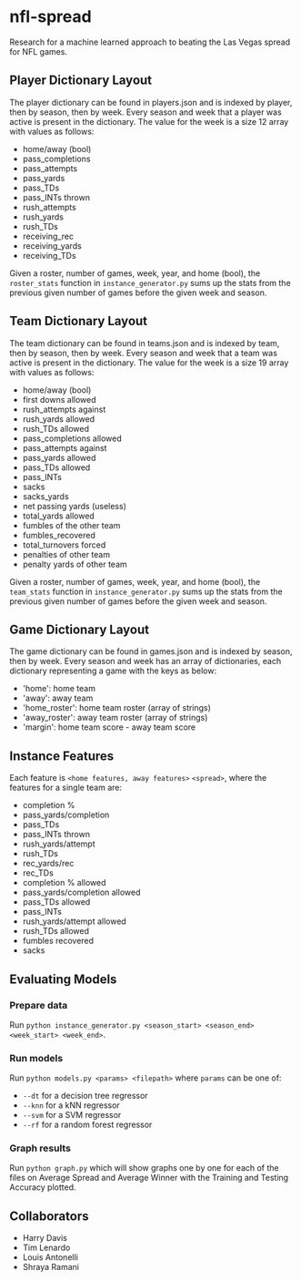 nfl-spread
================
Research for a machine learned approach to beating the Las Vegas spread for NFL games.


## Player Dictionary Layout
The player dictionary can be found in players.json and is indexed by player, then by season, then by week. Every season and week that a player was active is present in the dictionary. The value for the week is a size 12 array with values as follows:
* home/away (bool)
* pass_completions
* pass_attempts
* pass_yards
* pass_TDs
* pass_INTs thrown
* rush_attempts
* rush_yards
* rush_TDs
* receiving_rec
* receiving_yards
* receiving_TDs

Given a roster, number of games, week, year, and home (bool), the `roster_stats` function in `instance_generator.py` sums up the stats from the previous given number of games before the given week and season.

## Team Dictionary Layout
The team dictionary can be found in teams.json and is indexed by team, then by season, then by week. Every season and week that a team was active is present in the dictionary. The value for the week is a size 19 array with values as follows:
* home/away (bool)
* first downs allowed
* rush_attempts against
* rush_yards allowed
* rush_TDs allowed
* pass_completions allowed
* pass_attempts against
* pass_yards allowed
* pass_TDs allowed
* pass_INTs
* sacks
* sacks_yards
* net passing yards (useless)
* total_yards allowed
* fumbles of the other team
* fumbles_recovered
* total_turnovers forced
* penalties of other team
* penalty yards of other team

Given a roster, number of games, week, year, and home (bool), the `team_stats` function in `instance_generator.py` sums up the stats from the previous given number of games before the given week and season.

## Game Dictionary Layout
The game dictionary can be found in games.json and is indexed by season, then by week. Every season and week has an array of dictionaries, each dictionary representing a game with the keys as below:
* 'home': home team
* 'away': away team
* 'home_roster': home team roster (array of strings)
* 'away_roster': away team roster (array of strings)
* 'margin': home team score - away team score

## Instance Features
Each feature is `<home features, away features>` `<spread>`, where the features for a single team are:  
* completion %
* pass_yards/completion
* pass_TDs
* pass_INTs thrown
* rush_yards/attempt
* rush_TDs
* rec_yards/rec
* rec_TDs
* completion % allowed
* pass_yards/completion allowed
* pass_TDs allowed
* pass_INTs
* rush_yards/attempt allowed
* rush_TDs allowed
* fumbles recovered
* sacks

## Evaluating Models
### Prepare data 
Run `python instance_generator.py <season_start> <season_end> <week_start> <week_end>`. 

### Run models 
Run `python models.py <params> <filepath>` where `params` can be one of: 
* `--dt` for a decision tree regressor 
* `--knn` for a kNN regressor 
* `--svm` for a SVM regressor
* `--rf` for a random forest regressor 

### Graph results
Run `python graph.py` which will show graphs one by one for each of the files on Average Spread and Average Winner with the Training and Testing Accuracy plotted. 

## Collaborators
* Harry Davis
* Tim Lenardo
* Louis Antonelli 
* Shraya Ramani
